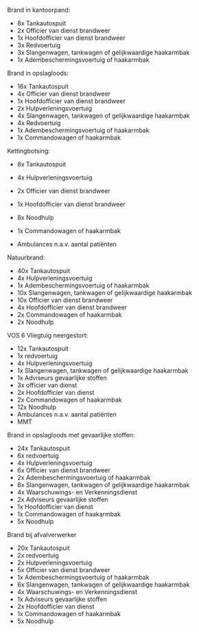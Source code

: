 Brand in kantoorpand:
- 8x Tankautospuit
- 2x Officier van dienst brandweer
- 1x Hoofdofficier van dienst brandweer
- 3x Redvoertuig
- 3x Slangenwagen, tankwagen of gelijkwaardige haakarmbak
- 1x Adembeschermingsvoertuig of haakarmbak

Brand in opslagloods:
- 16x Tankautospuit
- 4x Officier van dienst brandweer
- 1x Hoofdofficier van dienst brandweer
- 2x Hulpverleningsvoertuig
- 4x Slangenwagen, tankwagen of gelijkwaardige haakarmbak
- 4x Redvoertuig
- 1x Adembeschermingsvoertuig of haakarmbak
- 1x Commandowagen of haakarmbak

Kettingbotsing:
- 8x Tankautospuit
- 4x Hulpverleningsvoertuig
- 2x Officier van dienst brandweer
- 1x Hoofdofficier van dienst brandweer
- 8x Noodhulp
- 1x Commandowagen of haakarmbak

- Ambulances n.a.v. aantal patiënten 

Natuurbrand:
- 40x Tankautospuit
- 4x Hulpverleningsvoertuig
- 1x Adembeschermingsvoertuig of haakarmbak
- 10x Slangenwagen, tankwagen of gelijkwaardige haakarmbak
- 10x Officier van dienst brandweer
- 4x Hoofdofficier van dienst brandweer
- 2x Commandowagen of haakarmbak
- 2x Noodhulp

VOS 6 Vliegtuig neergestort:
- 12x Tankautospuit
- 1x redvoertuig
- 4x Hulpverleningsvoertuig
- 1x Slangenwagen, tankwagen of gelijkwaardige haakarmbak
- 1x Adviseurs gevaarlijke stoffen
- 3x officier van dienst
- 2x Hoofdofficier van dienst
- 2x Commandowagen of haakarmbak
- 12x Noodhulp
- Ambulances n.a.v. aantal patiënten 
- MMT 

Brand in opslagloods met gevaarlijke stoffen:
- 24x Tankautospuit
- 6x redvoertuig
- 4x Hulpverleningsvoertuig
- 6x Officier van dienst brandweer
- 2x Adembeschermingsvoertuig of haakarmbak
- 8x Slangenwagen, tankwagen of gelijkwaardige haakarmbak
- 4x Waarschuwings- en Verkenningsdienst
- 2x Adviseurs gevaarlijke stoffen
- 1x Hoofdofficier van dienst
- 1x Commandowagen of haakarmbak
- 5x Noodhulp


Brand bij afvalverwerker
- 20x Tankautospuit
- 2x redvoertuig
- 2x Hulpverleningsvoertuig
- 5x Officier van dienst brandweer
- 1x Adembeschermingsvoertuig of haakarmbak
- 6x Slangenwagen, tankwagen of gelijkwaardige haakarmbak
- 4x Waarschuwings- en Verkenningsdienst
- 1x Adviseurs gevaarlijke stoffen
- 2x Hoofdofficier van dienst
- 1x Commandowagen of haakarmbak
- 5x Noodhulp

